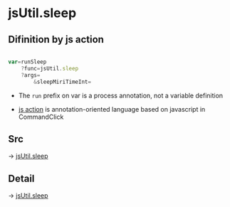 # jsUtil.sleep

## Difinition by js action

```js.js

var=runSleep
	?func=jsUtil.sleep
	?args=
		&sleepMiriTimeInt=
```

- The `run` prefix on var is a process annotation, not a variable definition

- [js action](#) is annotation-oriented language based on javascript in CommandClick

## Src

-> [jsUtil.sleep](https://github.com/puutaro/CommandClick/blob/master/app/src/main/java/com/puutaro/commandclick/fragment_lib/terminal_fragment/js_interface/JsUtil.kt#L17)

## Detail

-> [jsUtil.sleep](https://github.com/puutaro/CommandClick/blob/master/md/developer/js_interface/details/JsUtil/sleep.md)
